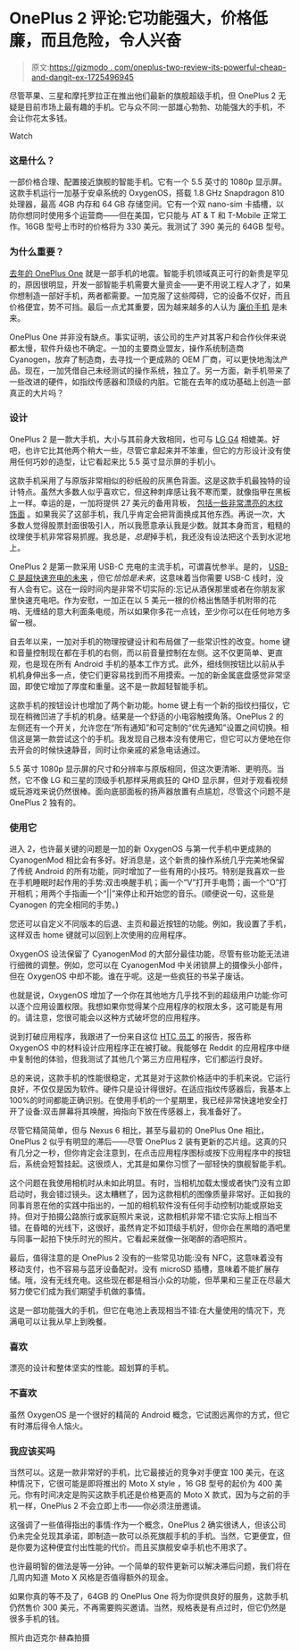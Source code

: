 # OnePlus 2 评论:它功能强大，价格低廉，而且危险，令人兴奋

> 原文:[https://gizmodo . com/oneplus-two-review-its-powerful-cheap-and-dangit-ex-1725496945](https://gizmodo.com/oneplus-two-review-its-powerful-cheap-and-dangit-ex-1725496945)

尽管苹果、三星和摩托罗拉正在推出他们最新的旗舰超级手机，但 OnePlus 2 无疑是目前市场上最有趣的手机。它与众不同:一部雄心勃勃、功能强大的手机，不会让你花太多钱。

Watch

### 这是什么？

一部价格合理、配置接近旗舰的智能手机。它有一个 5.5 英寸的 1080p 显示屏。这款手机运行一加基于安卓系统的 OxygenOS，搭载 1.8 GHz Snapdragon 810 处理器，最高 4GB 内存和 64 GB 存储空间。它有一个双 nano-sim 卡插槽，以防你想同时使用多个运营商——但在美国，它只能与 AT & T 和 T-Mobile 正常工作。16GB 型号上市时的价格将为 330 美元。我测试了 390 美元的 64GB 型号。

### 为什么重要？

[去年的 OnePlus One](http://gizmodo.com/oneplus-one-review-an-unbelievably-fantastic-smartphon-1598476240) 就是一部手机的地震。智能手机领域真正可行的新贵是罕见的，原因很明显，开发一部智能手机需要大量资金——更不用说工程人才了，如果你想制造一部好手机，两者都需要。一加克服了这些障碍，它的设备不仅好，而且价格便宜，势不可挡。最后一点尤其重要，因为越来越多的人认为 [廉价手机](https://gizmodo.com/the-triumph-of-the-cheap-phone-1724918486) 是未来。

OnePlus One 并非没有缺点。事实证明，该公司的生产对其客户和合作伙伴来说都太慢，软件升级也不确定。一加的主要商业盟友，操作系统制造商 Cyanogen，放弃了制造商，去寻找一个更成熟的 OEM 厂商，可以更快地淘汰产品。现在，一加凭借自己未经测试的操作系统，独立了。另一方面，新手机带来了一些改进的硬件，如指纹传感器和顶级的内脏。它能在去年的成功基础上创造一部真正的大片吗？

### 设计

OnePlus 2 是一款大手机，大小与其前身大致相同，也可与 [LG G4](http://gizmodo.com/lg-g4-review-the-past-is-worth-preserving-1703139937) 相媲美。好吧，也许它比其他两个稍大一些，尽管它拿起来并不笨重，但它的方形设计没有使用任何巧妙的造型，让它看起来比 5.5 英寸显示屏的手机小。

这款手机采用了与原版非常相似的砂纸般的灰黑色背面。这是这款手机最独特的设计特点。虽然大多数人似乎喜欢它，但这种刺痒感让我不寒而栗，就像指甲在黑板上一样。幸运的是，一加将提供 27 美元的备用背板， [包括一些非常漂亮的木纹饰面](http://gizmodo.com/oneplus-2-hands-on-so-good-it-makes-me-want-to-leave-1720500080?rev=1438052639439) 。如果我买了这部手机，我几乎肯定会把背面换成其他东西。再说一次，大多数人觉得股票封面很吸引人，所以我愿意承认我是少数。就其本身而言，粗糙的纹理使手机非常容易抓握。我总是，*总是*掉手机，我还没有设法把这个丢到水泥地上。

OnePlus 2 是第一款采用 USB-C 充电的主流手机，可谓喜忧参半。是的， [USB-C 是超快速充电的未来](http://gizmodo.com/usb-type-c-ive-never-been-so-excited-about-a-dumb-litt-1690839061) ，但它*恰恰是未来*，这意味着当你需要 USB-C 线时，没有人会有它。这在一段时间内是非常不切实际的:忘记从酒保那里或者在你朋友家里快速充电吧。作为安慰，一加正在以 5 美元一根的价格出售随手机附带的花哨、无缠结的意大利面条电缆，所以如果你多花一点钱，至少你可以在任何地方多留一根。

自去年以来，一加对手机的物理按键设计和布局做了一些常识性的改变。home 键和音量控制现在都在手机的右侧，而以前音量控制在左侧。这不仅更简单、更直观，也是现在所有 Android 手机的基本工作方式。此外，细线侧按钮比以前从手机机身伸出多一点，使它们更容易找到而不用摸索。一加的新金属底盘感觉非常坚固，即使它增加了厚度和重量。这不是一款超轻智能手机。

这款手机的按钮设计也增加了两个新功能。home 键上有一个新的指纹扫描仪，它现在稍微凹进了手机的机身。结果是一个舒适的小电容触摸角落。OnePlus 2 的左侧还有一个开关，允许您在“所有通知”和可定制的“优先通知”设置之间切换。相信这是第一款尝试这个的手机。我发现自己根本没有使用它，但它可以方便地在你去开会的时候快速静音，同时让你亲戚的紧急电话通过。

5.5 英寸 1080p 显示屏的尺寸和分辨率与原版相同，但这次更清晰、更明亮。当然，它不像 LG 和三星的顶级手机那样采用疯狂的 QHD 显示屏，但对于观看视频或玩游戏来说仍然很棒。面向底部面板的扬声器放置有点尴尬，尽管这个问题不是 OnePlus 2 独有的。

### 使用它

进入 2，也许最关键的问题是一加的新 OxygenOS 与第一代手机中更成熟的 CyanogenMod 相比会有多好。好消息是，这个新贵的操作系统几乎完美地保留了传统 Android 的所有功能，同时增加了一些有用的小技巧。特别是我喜欢一些在手机睡眠时起作用的手势:双击唤醒手机；画一个“V”打开手电筒；画一个“O”打开相机；用两个手指画一个“||”来停止和开始您的音乐。(顺便说一句，这些是 Cyanogen 的完全相同的手势。)

您还可以自定义不同版本的后退、主页和最近按钮的功能。例如，我设置了手机，这样双击 home 键就可以回到上次使用的应用程序。

OxygenOS 设法保留了 CyanogenMod 的大部分最佳功能，尽管有些功能无法进行细微的调整。例如，您可以在 CyanogenMod 中关闭锁屏上的摄像头小部件，但在 OxygenOS 中却不能。谁在乎呢。这是一些疯狂的书呆子废话。

也就是说，OxygenOS 增加了一个你在其他地方几乎找不到的超级用户功能:你可以逐个应用设置权限。我想如果你觉得某个应用程序的权限太多，这可能是有用的。请注意，您很可能会以这种方式破坏您的应用程序。

说到打破应用程序，我跟进了一份来自这位 [HTC 员工](https://twitter.com/shen/status/632506667687673856) 的报告，报告称 OxygenOS 中的材料设计应用程序正在被打破。我能够在 Reddit 的应用程序中继中复制他的体验，但我测试了其他几个第三方应用程序，它们都运行良好。

总的来说，这款手机的性能很稳定，尤其是对于这款价格适中的手机来说。它运行良好，不仅仅是因为软件。硬件只是设计得很好。在适应指纹传感器后，我基本上 100%的时间都能正确识别。在使用手机的一个星期里，我已经非常快速地安全打开了设备:双击屏幕将其唤醒，拇指向下放在传感器上，我准备好了。

尽管它精简简单，但与 Nexus 6 相比，甚至与最初的 OnePlus One 相比，OnePlus 2 似乎有明显的滞后——尽管 OnePlus 2 装有更新的芯片组。这真的只有几分之一秒，但你肯定会注意到，在点击应用程序图标或按下应用程序中的按钮后，系统会短暂挂起。这很烦人，尤其是如果你习惯了一部轻快的旗舰智能手机。

这个问题在我使用相机时从未如此明显。有时，当相机加载太慢或者快门没有立即启动时，我会错过镜头。这太糟糕了，因为这款相机的图像质量非常好。正如我的同事肖恩在他的实践中指出的，一加的相机软件没有任何手动控制功能或原始支持。但对于拍摄公路旅行或家庭照片来说，这款相机非常不错:它实际上相当不错。在昏暗的光线下，这很好，虽然肯定不如顶级手机好，但你会在黑暗的酒吧里与同事一起拍下快乐时光的照片。它看起来就像一张喝醉的酒吧照片。

最后，值得注意的是 OnePlus 2 没有的一些常见功能:没有 NFC，这意味着没有移动支付，也不容易与蓝牙设备配对。没有 microSD 插槽，意味着不能扩展存储。哦，没有无线充电。这些现在都是相当小众的功能，但苹果和三星正在尽最大努力使它们成为我们期望手机做的事情。

这是一部功能强大的手机，但它在电池上表现相当不错:在大量使用的情况下，充满电可以让我从早上到晚餐。

### 喜欢

漂亮的设计和整体坚实的性能。超划算的手机。

### 不喜欢

虽然 OxygenOS 是一个很好的精简的 Android 概念，它试图远离你的方式，但它有时滞后得令人恼火。

### 我应该买吗

当然可以。这是一款非常好的手机，比它最接近的竞争对手便宜 100 美元，在这种情况下，它很可能是即将推出的 Moto X style ，16 GB 型号的起价为 400 美元。你有时间决定是购买这款手机还是价格更高的 Moto X 款式，因为与之前的手机一样，OnePlus 2 不会立即上市——你必须注册邀请。

这强调了一些值得指出的事情:作为一个概念，OnePlus 2 确实很诱人，但该公司仍未完全兑现其承诺，即制造一款可以杀死旗舰手机的手机。当然，它更便宜，但是你要为这种便宜付出性能的代价。而且买旗舰安卓手机也不用求了。

也许最明智的做法是等一分钟。一个简单的软件更新可以解决滞后问题，我们将在几周内知道 Moto X 风格是否值得额外的现金。

如果你真的等不及了，64GB 的 OnePlus One 将为你提供良好的服务，这款手机仍然售价 300 美元，不再需要购买邀请。当然，规格表是有点过时，但它仍然是很多手机的钱。

照片由迈克尔·赫森拍摄